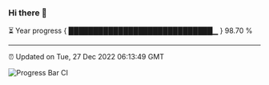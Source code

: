 ### Hi there 👋

⏳ Year progress { █████████████████████████████▁ } 98.70 %

---

⏰ Updated on Tue, 27 Dec 2022 06:13:49 GMT

![Progress Bar CI](https://github.com/liununu/liununu/workflows/Progress%20Bar%20CI/badge.svg)
